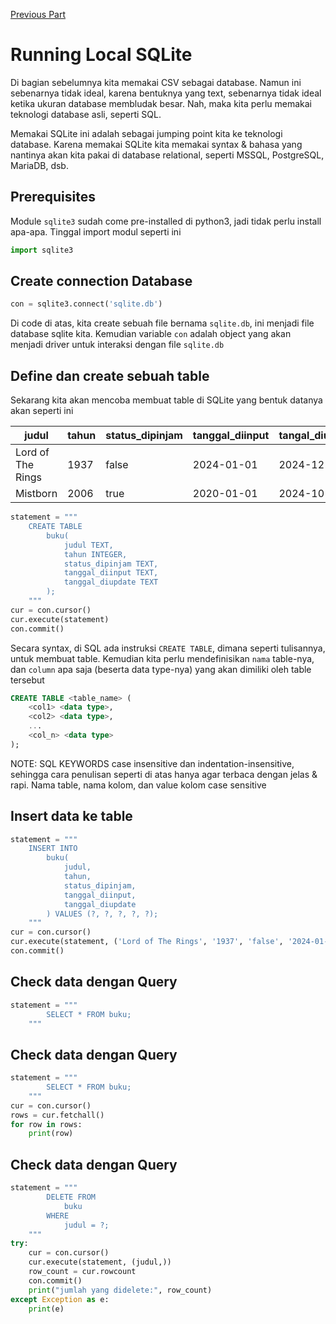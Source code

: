 [Previous Part](./materi-2024-12-21.md)

# Running Local SQLite

Di bagian sebelumnya kita memakai CSV sebagai database. Namun ini sebenarnya tidak ideal, karena bentuknya yang text, sebenarnya tidak ideal ketika ukuran database membludak besar. Nah, maka kita perlu memakai teknologi database asli, seperti SQL.

Memakai SQLite ini adalah sebagai jumping point kita ke teknologi database. Karena memakai SQLite kita memakai syntax & bahasa yang nantinya akan kita pakai di database relational, seperti MSSQL, PostgreSQL, MariaDB, dsb.

## Prerequisites
Module `sqlite3` sudah come pre-installed di python3, jadi tidak perlu install apa-apa. Tinggal import modul seperti ini

```python
import sqlite3
```

## Create connection Database
```python
con = sqlite3.connect('sqlite.db')
```
Di code di atas, kita create sebuah file bernama `sqlite.db`, ini menjadi file database sqlite kita.
Kemudian variable `con` adalah object yang akan menjadi driver untuk interaksi dengan file `sqlite.db`

## Define dan create sebuah table
Sekarang kita akan mencoba membuat table di SQLite yang bentuk datanya akan seperti ini

| judul | tahun | status_dipinjam | tanggal_diinput | tangal_diupdate |
| -- | -- | -- | -- | -- |
| Lord of The Rings | 1937 | false | 2024-01-01 | 2024-12-01 |
| Mistborn | 2006 | true | 2020-01-01 | 2024-10-27 |

```python
statement = """
    CREATE TABLE 
        buku(
            judul TEXT,
            tahun INTEGER,
            status_dipinjam TEXT,
            tanggal_diinput TEXT,
            tanggal_diupdate TEXT
        );
    """
cur = con.cursor()
cur.execute(statement)
con.commit()
```

Secara syntax, di SQL ada instruksi `CREATE TABLE`, dimana seperti tulisannya, untuk membuat table. Kemudian kita perlu mendefinisikan `nama` table-nya, dan `column` apa saja (beserta data type-nya) yang akan dimiliki oleh table tersebut

```SQL
CREATE TABLE <table_name> (
    <col1> <data type>,
    <col2> <data type>,
    ...
    <col_n> <data type>
);
```
NOTE:
    SQL KEYWORDS case insensitive dan indentation-insensitive, sehingga cara penulisan seperti di atas hanya agar terbaca dengan jelas & rapi. Nama table, nama kolom, dan value kolom case sensitive

## Insert data ke table
```python
statement = """
    INSERT INTO 
        buku(
            judul,
            tahun,
            status_dipinjam,
            tanggal_diinput,
            tanggal_diupdate
        ) VALUES (?, ?, ?, ?, ?);
    """
cur = con.cursor()
cur.execute(statement, ('Lord of The Rings', '1937', 'false', '2024-01-01', '2024-12-01'))
con.commit()
```

## Check data dengan Query
```python
statement = """
        SELECT * FROM buku;
    """
```

## Check data dengan Query
```python
statement = """
        SELECT * FROM buku;
    """
cur = con.cursor()
rows = cur.fetchall()
for row in rows:
    print(row)
```

## Check data dengan Query
```python
statement = """
        DELETE FROM 
            buku
        WHERE
            judul = ?;
    """
try:
    cur = con.cursor()
    cur.execute(statement, (judul,))
    row_count = cur.rowcount
    con.commit()
    print("jumlah yang didelete:", row_count)
except Exception as e:
    print(e)
```